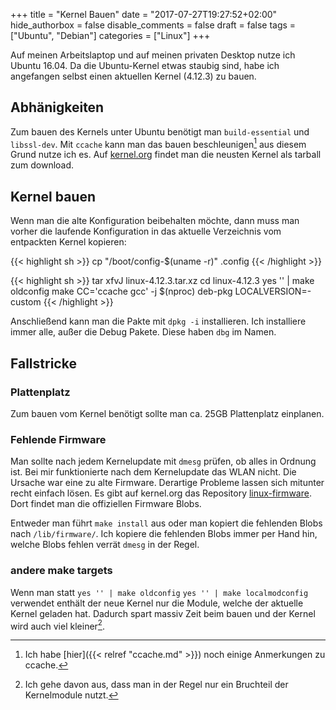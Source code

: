 +++
title = "Kernel Bauen"
date = "2017-07-27T19:27:52+02:00"
hide_authorbox = false
disable_comments = false
draft = false
tags = ["Ubuntu", "Debian"]
categories = ["Linux"]
+++

Auf meinen Arbeitslaptop und auf meinen privaten Desktop
nutze ich Ubuntu 16.04. Da die Ubuntu-Kernel etwas staubig
sind, habe ich angefangen selbst einen aktuellen Kernel (4.12.3)
zu bauen.


## Abhänigkeiten
Zum bauen des Kernels unter Ubuntu benötigt man `build-essential`
und `libssl-dev`. Mit `ccache` kann man das bauen beschleunigen[^1] aus
diesem Grund nutze ich es. Auf [kernel.org] findet man die neusten
Kernel als tarball zum download.


## Kernel bauen
Wenn man die alte Konfiguration beibehalten möchte, dann muss man
vorher die laufende Konfiguration in das aktuelle Verzeichnis vom
entpackten Kernel kopieren:

{{< highlight sh >}}
 cp "/boot/config-$(uname -r)" .config
{{< /highlight >}}


{{< highlight sh >}}
tar xfvJ linux-4.12.3.tar.xz
cd linux-4.12.3
yes '' | make oldconfig
make CC='ccache gcc' -j $(nproc) deb-pkg LOCALVERSION=-custom
{{< /highlight >}}

Anschließend kann man die Pakte mit `dpkg -i` installieren. Ich
installiere immer alle, außer die Debug Pakete. Diese haben `dbg`
im Namen.

## Fallstricke

### Plattenplatz
Zum bauen vom Kernel benötigt sollte man ca. 25GB Plattenplatz einplanen.

### Fehlende Firmware
Man sollte nach jedem Kernelupdate mit `dmesg` prüfen, ob alles
in Ordnung ist. Bei mir funktionierte nach dem Kernelupdate das
WLAN nicht. Die Ursache war eine zu alte Firmware. Derartige
Probleme lassen sich mitunter recht einfach lösen. Es gibt auf
kernel.org das Repository [linux-firmware]. Dort findet man die
offiziellen Firmware Blobs.

Entweder man führt `make install` aus oder man kopiert die fehlenden
Blobs nach `/lib/firmware/`. Ich kopiere die fehlenden Blobs immer per
Hand hin, welche Blobs fehlen verrät `dmesg` in der Regel.

### andere make targets
Wenn man statt `yes '' | make oldconfig` `yes '' | make localmodconfig` verwendet
enthält der neue Kernel nur die Module, welche der aktuelle Kernel geladen hat. Dadurch
spart massiv Zeit beim bauen und der Kernel wird auch viel kleiner[^2].

 
[kernel.org]: https://www.kernel.org/
[linux-firmware]: https://git.kernel.org/pub/scm/linux/kernel/git/firmware/linux-firmware.git
[^1]: Ich habe [hier]({{< relref "ccache.md" >}}) noch einige Anmerkungen zu ccache.
[^2]: Ich gehe davon aus, dass man  in der Regel nur ein Bruchteil der Kernelmodule nutzt.